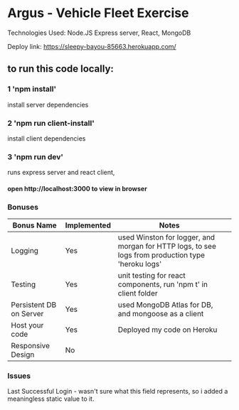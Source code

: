 # Argus - Vehicle Fleet Exercise

Technologies Used: Node.JS Express server, React, MongoDB

Deploy link: https://sleepy-bayou-85663.herokuapp.com/

## to run this code locally:

### 1 'npm install' 

install server dependencies

### 2 'npm run client-install' 

install client dependencies

### 3 'npm run dev'

runs express server and react client,


#### open http://localhost:3000 to view in browser

### Bonuses

<table>
	<thread>
		<tr>
			<th>Bonus Name</th>
			<th>Implemented</th>
			<th>Notes</th>
		</tr>
	</thread>
	<tbody>
		<tr>
			<td>Logging</td>
			<td>Yes</td>
			<td>used Winston for logger, and morgan for HTTP logs, to see logs from production type 'heroku logs'</td>
		</tr>
		<tr>
			<td>Testing</td>
			<td>Yes</td>
			<td>unit testing for react components, run 'npm t' in client folder<td>
		</tr>
		<tr>
			<td>Persistent DB on Server</td>
			<td>Yes</td>
			<td>used MongoDB Atlas for DB, and mongoose as a client</td>
		</tr>
		<tr>
			<td>Host your code</td>
			<td>Yes</td>
			<td>Deployed my code on Heroku</td>
		</tr>
		<tr>
			<td>Responsive Design</td>
			<td>No</td>
			<td/>
		</tr>
	</tbody>
</table>

### Issues

Last Successful Login - wasn't sure what this field represents, so i added a meaningless static value to it.
	
